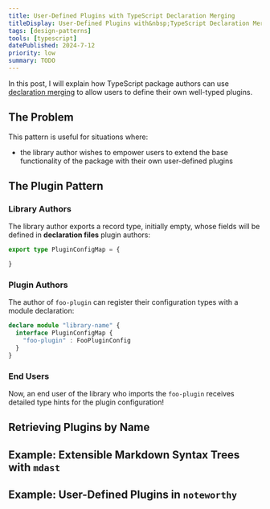 ```yaml
---
title: User-Defined Plugins with TypeScript Declaration Merging
titleDisplay: User-Defined Plugins with&nbsp;TypeScript Declaration Merging
tags: [design-patterns]
tools: [typescript]
datePublished: 2024-7-12
priority: low
summary: TODO
---
```


In this post, I will explain how TypeScript package authors can use [declaration merging](https://www.typescriptlang.org/docs/handbook/declaration-merging.html) to allow users to define their own well-typed plugins.

## The Problem

This pattern is useful for situations where:

* the library author wishes to empower users to extend the base functionality of the package with their own user-defined plugins

## The Plugin Pattern

### Library Authors

The library author exports a record type, initially empty, whose fields will be defined in **declaration files** plugin authors: 

```typescript
export type PluginConfigMap = {

}
```

### Plugin Authors

The author of `foo-plugin` can register their configuration types with a module declaration:

```typescript
declare module "library-name" {
  interface PluginConfigMap {
    "foo-plugin" : FooPluginConfig
  }
}
```

### End Users

Now, an end user of the library who imports the `foo-plugin` receives detailed type hints for the plugin configuration!


## Retrieving Plugins by Name

## Example: Extensible Markdown Syntax Trees with `mdast`

## Example: User-Defined Plugins in `noteworthy`